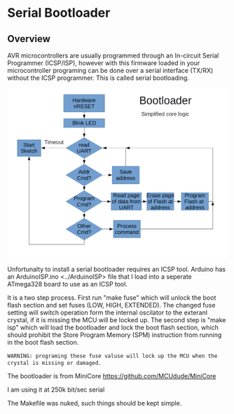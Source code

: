 # Serial Bootloader

## Overview

AVR microcontrollers are usually programmed through an In-circuit Serial Programmer (ICSP/ISP), however with this firmware loaded in your microcontroller programing can be done over a serial interface (TX/RX) without the ICSP programmer. This is called serial bootloading. 

![Simplified Core Logic](./SimplifiedCoreLogic.png "Simplified Core Logic")

Unfortunalty to install a serial bootloader requires an ICSP tool. Arduino has an ArduinoISP.ino <../ArduinoISP> file that I load into a seperate ATmega328 board to use as an ICSP tool.

It is a two step process. First run "make fuse" which will unlock the boot flash section and set fuses (LOW, HIGH, EXTENDED). The changed fuse setting will switch operation form the internal oscilator to the exteranl crystal, if it is missing the MCU will be locked up. The second step is "make isp" which will load the bootloader and lock the boot flash section, which should prohibit the Store Program Memory (SPM) instruction from running in the boot flash section. 

    WARNING: programing these fuse valuse will lock up the MCU when the crystal is missing or damaged.
    
The bootloader is from MiniCore
https://github.com/MCUdude/MiniCore

I am using it at 250k bit/sec serial

The Makefile was nuked, such things should be kept simple.

